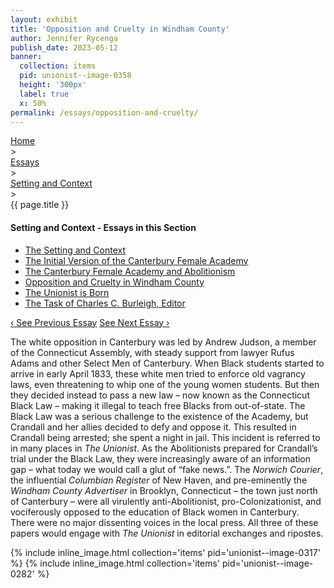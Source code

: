 ```yaml
---
layout: exhibit
title: 'Opposition and Cruelty in Windham County'
author: Jennifer Rycenga
publish_date: 2023-05-12
banner:
  collection: items
  pid: unionist--image-0358
  height: '300px'
  label: true
  x: 50%
permalink: /essays/opposition-and-cruelty/
---
```

<div class="breadcrumb">
<a href="/unionist/">Home</a>
<div class="caret"> &gt; </div>
<a href="/unionist/essays/">Essays</a>
<div class="caret"> &gt; </div>
<a href="/unionist/essays/setting-and-context/">Setting and Context</a>
<div class="caret"> &gt; </div>
{{ page.title }}
</div>
<div class='section-nav-wrapper'>
<div class='section-nav'>
<h4>Setting and Context - Essays in this Section</h4>
<ul class="nav nav-pills">
  <li class="nav-item">
    <a class="nav-link" href="/unionist/essays/setting-and-context/">The Setting and Context</a>
  </li>
  <li class="nav-item">
    <a class="nav-link" href="/unionist/essays/initial-version/">The Initial Version of the Canterbury Female Academy</a>
  </li>
  <li class="nav-item">
    <a class="nav-link" href="/unionist/essays/canterbury-female-academy-and-abolitionism/">The Canterbury Female Academy and Abolitionism</a>
  </li>
  <li class="nav-item">
    <a class="nav-link active" href="/unionist/essays/opposition-and-cruelty/">Opposition and Cruelty in Windham County</a>
  </li>
  <li class="nav-item">
    <a class="nav-link" href="/unionist/essays/the-unionist-is-born/">The Unionist is Born</a>
  </li>
  <li class="nav-item">
    <a class="nav-link" href="/unionist/essays/the-task-of-charles-c-burleigh/">The Task of Charles C. Burleigh, Editor</a>
  </li>
</ul>
<div class="pagination-nav">
<span class="pagination-link" id="prevlink"><a href="/unionist/essays/canterbury-female-academy-and-abolitionism/">‹ See Previous Essay</a></span>
<span class="pagination-link" id="nextlink"><a href="/unionist/essays/the-unionist-is-born/">See Next Essay ›</a></span>
</div>
</div>
</div>


The white opposition in Canterbury was led by Andrew Judson, a member of the Connecticut Assembly, with steady support from lawyer Rufus Adams and other Select Men of Canterbury. When Black students started to arrive in early April 1833, these white men tried to enforce old vagrancy laws, even threatening to whip one of the young women students. But then they decided instead to pass a new law – now known as the Connecticut Black Law – making it illegal to teach free Blacks from out-of-state. The Black Law was a serious challenge to the existence of the Academy, but Crandall and her allies decided to defy and oppose it. This resulted in Crandall being arrested; she spent a night in jail. This incident is referred to in many places in <em>The Unionist</em>. As the Abolitionists prepared for Crandall’s trial under the Black Law, they were increasingly aware of an information gap – what today we would call a glut of “fake news.”. The <em>Norwich Courier</em>, the influential <em>Columbian Register</em> of New Haven, and pre-eminently the <em>Windham County Advertiser</em> in Brooklyn, Connecticut – the town just north of Canterbury – were all virulently anti-Abolitionist, pro-Colonizationist, and vociferously opposed to the education of Black women in Canterbury. There were no major dissenting voices in the local press. All three of these papers would engage with <em>The Unionist</em> in editorial exchanges and ripostes.

{% include inline_image.html collection='items' pid='unionist--image-0317' %}
{% include inline_image.html collection='items' pid='unionist--image-0282' %}
